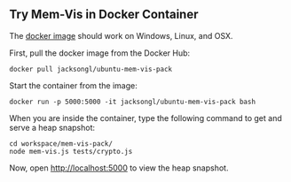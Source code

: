 ## Try Mem-Vis in Docker Container

The [docker image](https://hub.docker.com/r/jacksongl/ubuntu-mem-vis-pack/) should work on Windows, Linux, and OSX.

First, pull the docker image from the Docker Hub:
```
docker pull jacksongl/ubuntu-mem-vis-pack
```

Start the container from the image:
```
docker run -p 5000:5000 -it jacksongl/ubuntu-mem-vis-pack bash
```

When you are inside the container, type the following command to get and serve a heap snapshot:
```
cd workspace/mem-vis-pack/
node mem-vis.js tests/crypto.js
```

Now, open [http://localhost:5000](http://localhost:5000) to view the heap snapshot.
